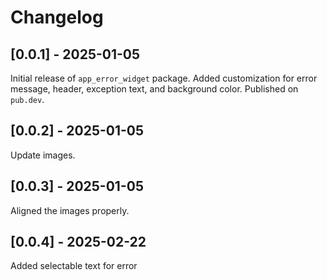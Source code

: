 # Changelog

## [0.0.1] - 2025-01-05
Initial release of `app_error_widget` package.
Added customization for error message, header, exception text, and background color.
Published on `pub.dev`.

## [0.0.2] - 2025-01-05
Update images.

## [0.0.3] - 2025-01-05
Aligned the images properly.

## [0.0.4] - 2025-02-22
Added selectable text for error






